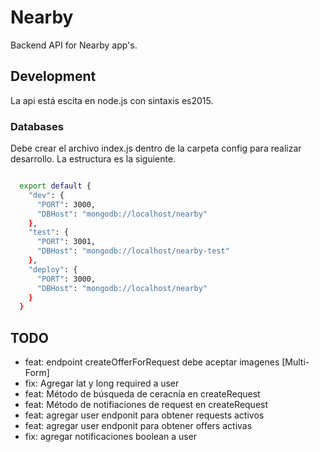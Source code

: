 # Nearby

Backend API for Nearby app's. 

## Development

La api está escita en node.js con sintaxis es2015.

### Databases

Debe crear el archivo index.js dentro de la carpeta config para realizar desarrollo. La estructura es la siguiente.
```sh

  export default {
    "dev": {
      "PORT": 3000,
      "DBHost": "mongodb://localhost/nearby"
    },
    "test": {
      "PORT": 3001,
      "DBHost": "mongodb://localhost/nearby-test"
    },
    "deploy": {
      "PORT": 3000,
      "DBHost": "mongodb://localhost/nearby"
    }
  }

```

## TODO
 - feat: endpoint createOfferForRequest debe aceptar imagenes [Multi-Form]
 - fix: Agregar lat y long required a user
 - feat: Método de búsqueda de ceracnía en createRequest
 - feat: Método de notifiaciones de request en createRequest
 - feat: agregar user endponit para obtener requests activos
 - feat: agregar user endponit para obtener offers activas
 - fix: agregar notificaciones boolean a user
